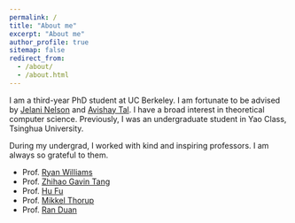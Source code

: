 ```yaml
---
permalink: /
title: "About me"
excerpt: "About me"
author_profile: true
sitemap: false
redirect_from: 
  - /about/
  - /about.html
---
```


I am a third-year PhD student at UC Berkeley. I am fortunate to be advised by [Jelani Nelson](https://people.eecs.berkeley.edu/~minilek/) and [Avishay Tal](https://www.avishaytal.org/). I have a broad interest in theoretical computer science. Previously, I was an undergraduate student in Yao Class, Tsinghua University.

During my undergrad, I worked with kind and inspiring professors. I am always so grateful to them. 

+ Prof. [Ryan Williams](https://people.csail.mit.edu/rrw/)
+ Prof. [Zhihao Gavin Tang](https://itcs.sufe.edu.cn/54/23/c10495a152611/page.htm)
+ Prof. [Hu Fu](https://www.fuhuthu.com/)
+ Prof. [Mikkel Thorup](http://hjemmesider.diku.dk/~mthorup/)
+ Prof. [Ran Duan](https://iiis.tsinghua.edu.cn/en/duanr/) 
